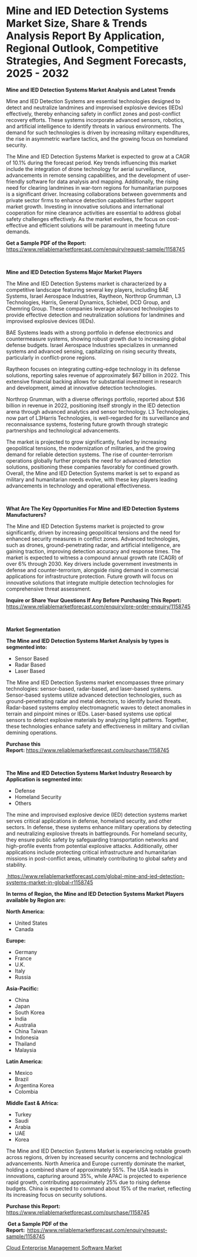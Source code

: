 <p><h1>Mine and IED Detection Systems Market Size, Share & Trends Analysis Report By Application, Regional Outlook, Competitive Strategies, And Segment Forecasts, 2025 - 2032</h1></p><p><strong>Mine and IED Detection Systems Market Analysis and Latest Trends</strong></p>
<p><p>Mine and IED Detection Systems are essential technologies designed to detect and neutralize landmines and improvised explosive devices (IEDs) effectively, thereby enhancing safety in conflict zones and post-conflict recovery efforts. These systems incorporate advanced sensors, robotics, and artificial intelligence to identify threats in various environments. The demand for such technologies is driven by increasing military expenditures, the rise in asymmetric warfare tactics, and the growing focus on homeland security.</p><p>The Mine and IED Detection Systems Market is expected to grow at a CAGR of 10.1% during the forecast period. Key trends influencing this market include the integration of drone technology for aerial surveillance, advancements in remote sensing capabilities, and the development of user-friendly software for data analysis and mapping. Additionally, the rising need for clearing landmines in war-torn regions for humanitarian purposes is a significant driver. Increasing collaborations between governments and private sector firms to enhance detection capabilities further support market growth. Investing in innovative solutions and international cooperation for mine clearance activities are essential to address global safety challenges effectively. As the market evolves, the focus on cost-effective and efficient solutions will be paramount in meeting future demands.</p></p>
<p><strong>Get a Sample PDF of the Report:&nbsp;</strong> <a href="https://www.reliablemarketforecast.com/enquiry/request-sample/1158745?utm_campaign=2853&utm_medium=2&utm_source=Github&utm_content=ia&utm_term=22032025&utm_id=mine-and-ied-detection-systems">https://www.reliablemarketforecast.com/enquiry/request-sample/1158745</a></p>
<p>&nbsp;</p>
<p><strong>Mine and IED Detection Systems Major Market Players</strong></p>
<p><p>The Mine and IED Detection Systems market is characterized by a competitive landscape featuring several key players, including BAE Systems, Israel Aerospace Industries, Raytheon, Northrop Grumman, L3 Technologies, Harris, General Dynamics, Schiebel, DCD Group, and Chemring Group. These companies leverage advanced technologies to provide effective detection and neutralization solutions for landmines and improvised explosive devices (IEDs).</p><p>BAE Systems leads with a strong portfolio in defense electronics and countermeasure systems, showing robust growth due to increasing global defense budgets. Israel Aerospace Industries specializes in unmanned systems and advanced sensing, capitalizing on rising security threats, particularly in conflict-prone regions.</p><p>Raytheon focuses on integrating cutting-edge technology in its defense solutions, reporting sales revenue of approximately $67 billion in 2022. This extensive financial backing allows for substantial investment in research and development, aimed at innovative detection technologies.</p><p>Northrop Grumman, with a diverse offerings portfolio, reported about $36 billion in revenue in 2022, positioning itself strongly in the IED detection arena through advanced analytics and sensor technology. L3 Technologies, now part of L3Harris Technologies, is well-regarded for its surveillance and reconnaissance systems, fostering future growth through strategic partnerships and technological advancements.</p><p>The market is projected to grow significantly, fueled by increasing geopolitical tensions, the modernization of militaries, and the growing demand for reliable detection systems. The rise of counter-terrorism operations globally further propels the need for advanced detection solutions, positioning these companies favorably for continued growth. Overall, the Mine and IED Detection Systems market is set to expand as military and humanitarian needs evolve, with these key players leading advancements in technology and operational effectiveness.</p></p>
<p>&nbsp;</p>
<p><strong>What Are The Key Opportunities For Mine and IED Detection Systems Manufacturers?</strong></p>
<p><p>The Mine and IED Detection Systems market is projected to grow significantly, driven by increasing geopolitical tensions and the need for enhanced security measures in conflict zones. Advanced technologies, such as drones, ground-penetrating radar, and artificial intelligence, are gaining traction, improving detection accuracy and response times. The market is expected to witness a compound annual growth rate (CAGR) of over 6% through 2030. Key drivers include government investments in defense and counter-terrorism, alongside rising demand in commercial applications for infrastructure protection. Future growth will focus on innovative solutions that integrate multiple detection technologies for comprehensive threat assessment.</p></p>
<p><strong>Inquire or Share Your Questions If Any Before Purchasing This Report:</strong> <a href="https://www.reliablemarketforecast.com/enquiry/pre-order-enquiry/1158745?utm_campaign=2853&utm_medium=2&utm_source=Github&utm_content=ia&utm_term=22032025&utm_id=mine-and-ied-detection-systems">https://www.reliablemarketforecast.com/enquiry/pre-order-enquiry/1158745</a></p>
<p>&nbsp;</p>
<p><strong>Market Segmentation</strong></p>
<p><strong>The Mine and IED Detection Systems Market Analysis by types is segmented into:</strong></p>
<p><ul><li>Sensor Based</li><li>Radar Based</li><li>Laser Based</li></ul></p>
<p><p>The Mine and IED Detection Systems market encompasses three primary technologies: sensor-based, radar-based, and laser-based systems. Sensor-based systems utilize advanced detection technologies, such as ground-penetrating radar and metal detectors, to identify buried threats. Radar-based systems employ electromagnetic waves to detect anomalies in terrain and pinpoint mines or IEDs. Laser-based systems use optical sensors to detect explosive materials by analyzing light patterns. Together, these technologies enhance safety and effectiveness in military and civilian demining operations.</p></p>
<p><strong>Purchase this Report:&nbsp;</strong><a href="https://www.reliablemarketforecast.com/purchase/1158745?utm_campaign=2853&utm_medium=2&utm_source=Github&utm_content=ia&utm_term=22032025&utm_id=mine-and-ied-detection-systems">https://www.reliablemarketforecast.com/purchase/1158745</a></p>
<p>&nbsp;</p>
<p><strong>The Mine and IED Detection Systems Market Industry Research by Application is segmented into:</strong></p>
<p><ul><li>Defense</li><li>Homeland Security</li><li>Others</li></ul></p>
<p><p>The mine and improvised explosive device (IED) detection systems market serves critical applications in defense, homeland security, and other sectors. In defense, these systems enhance military operations by detecting and neutralizing explosive threats in battlegrounds. For homeland security, they ensure public safety by safeguarding transportation networks and high-profile events from potential explosive attacks. Additionally, other applications include protecting critical infrastructure and humanitarian missions in post-conflict areas, ultimately contributing to global safety and stability.</p></p>
<p><a href="https://www.reliablemarketforecast.com/global-mine-and-ied-detection-systems-market-in-global-r1158745?utm_campaign=2853&utm_medium=2&utm_source=Github&utm_content=ia&utm_term=22032025&utm_id=mine-and-ied-detection-systems">&nbsp;https://www.reliablemarketforecast.com/global-mine-and-ied-detection-systems-market-in-global-r1158745</a></p>
<p><strong>In terms of Region, the Mine and IED Detection Systems Market Players available by Region are:</strong></p>
<p>
    <p> <strong> North America: </strong>
        <ul>
            <li>United States</li>
            <li>Canada</li>
        </ul>
        </p> 
    <p> <strong> Europe: </strong>
        <ul>
            <li>Germany</li>
            <li>France</li>
            <li>U.K.</li>
            <li>Italy</li>
            <li>Russia</li>
        </ul>
        </p> 
    <p> <strong> Asia-Pacific: </strong>
        <ul>
            <li>China</li>
            <li>Japan</li>
            <li>South Korea</li>
            <li>India</li>
            <li>Australia</li>
            <li>China Taiwan</li>
            <li>Indonesia</li>
            <li>Thailand</li>
            <li>Malaysia</li>
        </ul>
        </p> 
    <p> <strong> Latin America: </strong>
        <ul>
            <li>Mexico</li>
            <li>Brazil</li>
            <li>Argentina Korea</li>
            <li>Colombia</li>
        </ul>
        </p> 
    <p> <strong> Middle East & Africa: </strong>
        <ul>
            <li>Turkey</li>
            <li>Saudi</li>
            <li>Arabia</li>
            <li>UAE</li>
            <li>Korea</li>
        </ul>
    </p>
    </p>
<p><p>The Mine and IED Detection Systems Market is experiencing notable growth across regions, driven by increased security concerns and technological advancements. North America and Europe currently dominate the market, holding a combined share of approximately 55%. The USA leads in innovations, capturing around 35%, while APAC is projected to experience rapid growth, contributing approximately 25% due to rising defense budgets. China is expected to command about 15% of the market, reflecting its increasing focus on security solutions.</p></p>
<p><strong>Purchase this Report: </strong><a href="https://www.reliablemarketforecast.com/purchase/1158745?utm_campaign=2853&utm_medium=2&utm_source=Github&utm_content=ia&utm_term=22032025&utm_id=mine-and-ied-detection-systems">https://www.reliablemarketforecast.com/purchase/1158745</a></p>
<p>&nbsp;<strong>Get a Sample PDF of the Report:&nbsp;&nbsp;</strong><a href="https://www.reliablemarketforecast.com/enquiry/request-sample/1158745?utm_campaign=2853&utm_medium=2&utm_source=Github&utm_content=ia&utm_term=22032025&utm_id=mine-and-ied-detection-systems">https://www.reliablemarketforecast.com/enquiry/request-sample/1158745</a></p>
<p><strong></strong></p>
<p><p><a href="https://github.com/saaindosya/Market-Research-Report-List-1/blob/main/cloud-enterprise-management-software-market.md?utm_campaign=2853&utm_medium=2&utm_source=Github&utm_content=ia&utm_term=22032025&utm_id=mine-and-ied-detection-systems">Cloud Enterprise Management Software Market</a></p></p>